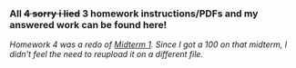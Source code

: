 ### All ~~4 sorry i lied~~ 3 homework instructions/PDFs and my answered work can be found here!

*Homework 4 was a redo of [Midterm 1](https://github.com/odnaiviv/CSC3320/tree/main/Midterms/Midterm%201). Since I got a 100 on that midterm, I didn't feel the need to reupload it on a different file.*
